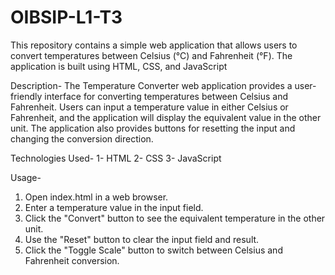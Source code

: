# OIBSIP-L1-T3
This repository contains a simple web application that allows users to convert temperatures between Celsius (°C) and Fahrenheit (°F). The application is built using HTML, CSS, and JavaScript

Description-
The Temperature Converter web application provides a user-friendly interface for converting temperatures between Celsius and Fahrenheit. Users can input a temperature value in either Celsius or Fahrenheit, and the application will display the equivalent value in the other unit. The application also provides buttons for resetting the input and changing the conversion direction.


Technologies Used-
1- HTML
2- CSS
3- JavaScript

Usage-
1) Open index.html in a web browser.
2) Enter a temperature value in the input field.
3) Click the "Convert" button to see the equivalent temperature in the other unit.
4) Use the "Reset" button to clear the input field and result.
5) Click the "Toggle Scale" button to switch between Celsius and Fahrenheit conversion.
